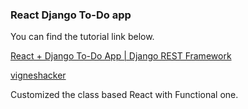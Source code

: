 ### React Django To-Do app

You can find the tutorial link below.

[React + Django To-Do App | Django REST Framework](https://www.youtube.com/watch?v=W9BjUoot2Eo)

[vigneshacker](youtube.com/vigneshacker)

Customized the class based React with Functional one.
